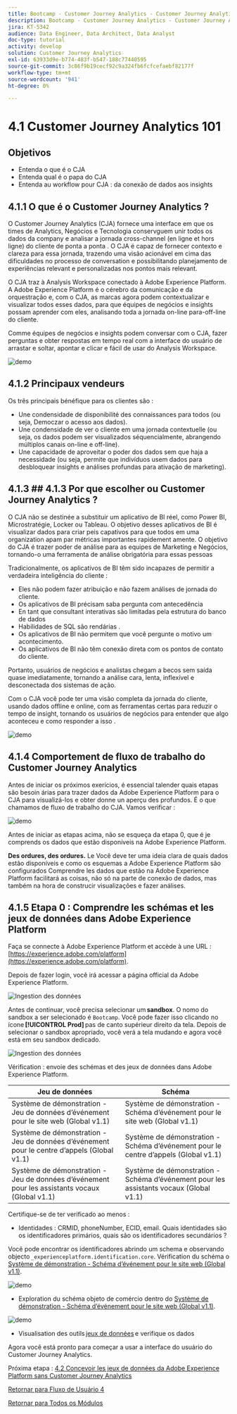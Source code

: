```yaml
---
title: Bootcamp - Customer Journey Analytics - Customer Journey Analytics 101 - Brésil
description: Bootcamp - Customer Journey Analytics - Customer Journey Analytics 101 - Brésil
jira: KT-5342
audience: Data Engineer, Data Architect, Data Analyst
doc-type: tutorial
activity: develop
solution: Customer Journey Analytics
exl-id: 63933d9e-b774-483f-b547-188c77440595
source-git-commit: 3c86f9b19cecf92c9a324fb6fcfcefaebf82177f
workflow-type: tm+mt
source-wordcount: '941'
ht-degree: 0%

---
```


# 4.1 Customer Journey Analytics 101

## Objetivos

- Entenda o que é o CJA
- Entenda qual é o papa do CJA
- Entenda au workflow pour CJA : da conexão de dados aos insights

## 4.1.1 O que é o Customer Journey Analytics ?

O Customer Journey Analytics (CJA) fornece uma interface em que os times de Analytics, Negócios e Tecnologia conservguem unir todos os dados da company e analisar a jornada cross-channel (en ligne et hors ligne) do cliente de ponta a ponta . O CJA é capaz de fornecer contexto e clareza para essa jornada, trazendo uma visão acionável em cima das dificuldades no processo de conversation e possibilitando planejamento de experiências relevant e personalizadas nos pontos mais relevant.

O CJA traz à Analysis Workspace conectado à Adobe Experience Platform. A Adobe Experience Platform é o cérebro da comunicação e da orquestração e, com o CJA, as marcas agora podem contextualizar e visualizar todos esses dados, para que équipes de negócios e insights possam aprender com eles, analisando toda a jornada on-line para-off-line do cliente.

Comme équipes de negócios e insights podem conversar com o CJA, fazer perguntas e obter respostas em tempo real com a interface do usuário de arrastar e soltar, apontar e clicar e fácil de usar do Analysis Workspace.

![demo](./images/cja-adv-analysis1.png)

## 4.1.2 Principaux vendeurs

Os três principais bénéfique para os clientes são :

- Une condensidade de disponibilité des connaissances para todos (ou seja, Democzar o acesso aos dados).
- Une condensidade de ver o cliente em uma jornada contextuelle (ou seja, os dados podem ser visualizados séquencialmente, abrangendo múltiplos canais on-line e off-line).
- Une capacidade de aproveitar o poder dos dados sem que haja a necessidade (ou seja, permite que indivíduos usem dados para desbloquear insights e análises profundas para ativação de marketing).

## 4.1.3 ## 4.1.3 Por que escolher ou Customer Journey Analytics ?

O CJA não se destinée a substituir um aplicativo de BI réel, como Power BI, Microstratégie, Locker ou Tableau. O objetivo desses aplicativos de BI é visualizar dados para criar peis capativos para que todos em uma organization apam par métricas importantes rapidement amente. O objetivo do CJA é trazer poder de análise para as equipes de Marketing e Negócios, tornando-o uma ferramenta de análise obrigatória para essas pessoas



Tradicionalmente, os aplicativos de BI têm sido incapazes de permitir a verdadeira inteligência do cliente :

- Eles não podem fazer atribuição e não fazem análises de jornada do cliente.
- Os aplicativos de BI précisam saba pergunta com antecedência
- En tant que consultant interativas são limitadas pela estrutura do banco de dados
- Habilidades de SQL são rendárias .
- Os aplicativos de BI não permitem que você pergunte o motivo um acontecimento.
- Os aplicativos de BI não têm conexão direta com os pontos de contato do cliente.

Portanto, usuários de negócios e analistas chegam a becos sem saída quase imediatamente, tornando a análise cara, lenta, inflexível e desconectada dos sistemas de ação.

Com o CJA você pode ter uma visão completa da jornada do cliente, usando dados offline e online, com as ferramentas certas para reduzir o tempo de insight, tornando os usuários de negócios para entender que algo aconteceu e como responder a isso .

![demo](./images/cja-use-case.png)

## 4.1.4 Comportement de fluxo de trabalho do Customer Journey Analytics

Antes de iniciar os próximos exerícios, é essencial talender quais etapas são besoin árias para trazer dados da Adobe Experience Platform para o CJA para visualizá-los e obter donne un aperçu des profundos. É o que chamamos de fluxo de trabalho do CJA. Vamos verificar :

![demo](./images/cja-work-flow.jpg)

Antes de iniciar as etapas acima, não se esqueça da etapa 0, que é je comprends os dados que estão disponíveis na Adobe Experience Platform.

**Des ordures, des ordures.** Le Você deve ter uma ideia clara de quais dados estão disponíveis e como os esquemas a Adobe Experience Platform são configurados Comprendre les dados que estão na Adobe Experience Platform facilitará as coisas, não só na parte de conexão de dados, mas também na hora de construcir visualizações e fazer análises.

## 4.1.5 Etapa 0 : Comprendre les schémas et les jeux de données dans Adobe Experience Platform

Faça se connecte à Adobe Experience Platform et accède à une URL : [https://experience.adobe.com/platform](https://experience.adobe.com/platform).

Depois de fazer login, você irá acessar a página official da Adobe Experience Platform.

![Ingestion des données](../uc1/images/home.png)

Antes de continuar, você precisa selecionar um **sandbox**. O nomo do sandbox a ser selecionado é ``Bootcamp``. Você pode fazer isso clicando no ícone **[!UICONTROL Prod]** pas de canto supérieur direito da tela. Depois de selecionar o sandbox apropriado, você verá a tela mudando e agora você está em seu sandbox dedicado.

![Ingestion des données](../uc1/images/sb1.png)

Vérification : envoie des schémas et des jeux de données dans Adobe Experience Platform.

| Jeu de données | Schéma |
| ----------------- |-------------| 
| Système de démonstration - Jeu de données d’événement pour le site web (Global v1.1) | Système de démonstration - Schéma d’événement pour le site web (Global v1.1) |
| Système de démonstration - Jeu de données d’événement pour le centre d’appels (Global v1.1) | Système de démonstration - Schéma d’événement pour le centre d’appels (Global v1.1) |
| Système de démonstration - Jeu de données d’événement pour les assistants vocaux (Global v1.1) | Système de démonstration - Schéma d’événement pour les assistants vocaux (Global v1.1) |

Certifique-se de ter verificado ao menos :

- Identidades : CRMID, phoneNumber, ECID, email. Quais identidades são os identificadores primários, quais são os identificadores secundários ?

Você pode encontrar os identificadores abrindo um schema e observando objecto `_experienceplatform.identification.core`. Vérification du schéma o [Système de démonstration - Schéma d’événement pour le site web (Global v1.1)](https://experience.adobe.com/platform/schema).

![demo](./images/identity.png)

- Exploration du schéma objeto de comércio dentro do [Système de démonstration - Schéma d’événement pour le site web (Global v1.1)](https://experience.adobe.com/platform/schema).

![demo](./images/commerce.png)

- Visualisation des outils [jeux de données](https://experience.adobe.com/platform/dataset/browse?limit=50&amp;page=1&amp;sortDescending=1&amp;sortField=created) e verifique os dados

Agora você está pronto para começar a usar a interface do usuário do Customer Journey Analytics.

Próxima etapa : [4.2 Concevoir les jeux de données da Adobe Experience Platform sans Customer Journey Analytics](./ex2.md)

[Retornar para Fluxo de Usuário 4](./uc4.md)

[Retornar para Todos os Módulos](../../overview.md)
